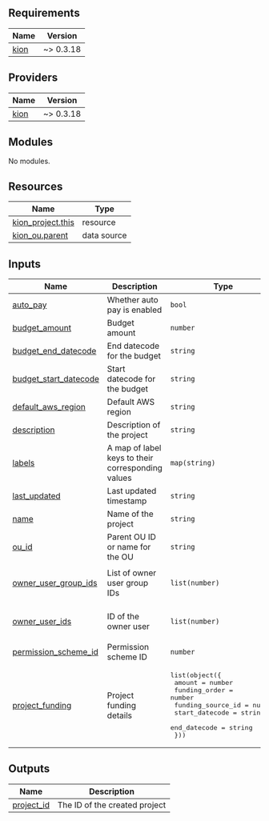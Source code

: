 <!-- BEGIN_TF_DOCS -->
## Requirements

| Name | Version |
|------|---------|
| <a name="requirement_kion"></a> [kion](#requirement\_kion) | ~> 0.3.18 |

## Providers

| Name | Version |
|------|---------|
| <a name="provider_kion"></a> [kion](#provider\_kion) | ~> 0.3.18 |

## Modules

No modules.

## Resources

| Name | Type |
|------|------|
| [kion_project.this](https://registry.terraform.io/providers/kionsoftware/kion/latest/docs/resources/project) | resource |
| [kion_ou.parent](https://registry.terraform.io/providers/kionsoftware/kion/latest/docs/data-sources/ou) | data source |

## Inputs

| Name | Description | Type | Default | Required |
|------|-------------|------|---------|:--------:|
| <a name="input_auto_pay"></a> [auto\_pay](#input\_auto\_pay) | Whether auto pay is enabled | `bool` | `null` | no |
| <a name="input_budget_amount"></a> [budget\_amount](#input\_budget\_amount) | Budget amount | `number` | `null` | no |
| <a name="input_budget_end_datecode"></a> [budget\_end\_datecode](#input\_budget\_end\_datecode) | End datecode for the budget | `string` | `null` | no |
| <a name="input_budget_start_datecode"></a> [budget\_start\_datecode](#input\_budget\_start\_datecode) | Start datecode for the budget | `string` | `null` | no |
| <a name="input_default_aws_region"></a> [default\_aws\_region](#input\_default\_aws\_region) | Default AWS region | `string` | `null` | no |
| <a name="input_description"></a> [description](#input\_description) | Description of the project | `string` | `null` | no |
| <a name="input_labels"></a> [labels](#input\_labels) | A map of label keys to their corresponding values | `map(string)` | `{}` | no |
| <a name="input_last_updated"></a> [last\_updated](#input\_last\_updated) | Last updated timestamp | `string` | `null` | no |
| <a name="input_name"></a> [name](#input\_name) | Name of the project | `string` | n/a | yes |
| <a name="input_ou_id"></a> [ou\_id](#input\_ou\_id) | Parent OU ID or name for the OU | `string` | n/a | yes |
| <a name="input_owner_user_group_ids"></a> [owner\_user\_group\_ids](#input\_owner\_user\_group\_ids) | List of owner user group IDs | `list(number)` | <pre>[<br>  1<br>]</pre> | no |
| <a name="input_owner_user_ids"></a> [owner\_user\_ids](#input\_owner\_user\_ids) | ID of the owner user | `list(number)` | <pre>[<br>  1<br>]</pre> | no |
| <a name="input_permission_scheme_id"></a> [permission\_scheme\_id](#input\_permission\_scheme\_id) | Permission scheme ID | `number` | `3` | no |
| <a name="input_project_funding"></a> [project\_funding](#input\_project\_funding) | Project funding details | <pre>list(object({<br>    amount            = number<br>    funding_order     = number<br>    funding_source_id = number<br>    start_datecode    = string<br>    end_datecode      = string<br>  }))</pre> | `[]` | no |

## Outputs

| Name | Description |
|------|-------------|
| <a name="output_project_id"></a> [project\_id](#output\_project\_id) | The ID of the created project |
<!-- END_TF_DOCS -->